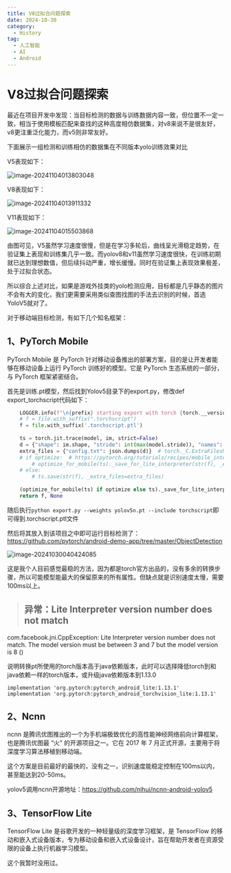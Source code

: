 ```yaml
---
title: V8过拟合问题探索
date: 2024-10-30
category:
  - History
tag:
  - 人工智能
  - AI
  - Android
---
```


# V8过拟合问题探索

最近在项目开发中发现：当目标检测的数据与训练数据内容一致，但位置不一定一致，相当于使用模板匹配来查找的这种高度相仿数据集，对v8来说不是很友好，v8更注重泛化能力，而v5则非常友好。

下面展示一组检测和训练相仿的数据集在不同版本yolo训练效果对比

V5表现如下：

![image-20241104013803048](https://wqby-1304194722.cos.ap-nanjing.myqcloud.com/img/202411040138138.png)

V8表现如下：

![image-20241104013911332](https://wqby-1304194722.cos.ap-nanjing.myqcloud.com/img/202411040139386.png)

V11表现如下：

![image-20241104015503868](https://wqby-1304194722.cos.ap-nanjing.myqcloud.com/img/202411040155992.png)

由图可见，V5虽然学习速度很慢，但是在学习多轮后，曲线呈光滑稳定趋势，在验证集上表现和训练集几乎一致。而yolov8和v11虽然学习速度很快，在训练初期就已达到理想数值，但后续抖动严重，增长缓慢。同时在验证集上表现效果极差，处于过拟合状态。

所以综合上述对比，如果是游戏外挂类的yolo检测应用，目标都是几乎静态的图片不会有大的变化，我们更需要采用类似查图找图的手法去识别的时候，首选YoloV5就对了。

对于移动端目标检测，有如下几个知名框架：

## 1、PyTorch Mobile

PyTorch Mobile 是 PyTorch 针对移动设备推出的部署方案，目的是让开发者能够在移动设备上运行 PyTorch 训练好的模型。它是 PyTorch 生态系统的一部分，与 PyTorch 框架紧密结合。

首先是训练.pt模型，然后找到Yolov5目录下的export.py，修改def export_torchscript代码如下：

```python
    LOGGER.info(f"\n{prefix} starting export with torch {torch.__version__}...")
    # f = file.with_suffix(".torchscript")
    f = file.with_suffix('.torchscript.ptl')
    
    ts = torch.jit.trace(model, im, strict=False)
    d = {"shape": im.shape, "stride": int(max(model.stride)), "names": model.names}
    extra_files = {"config.txt": json.dumps(d)}  # torch._C.ExtraFilesMap()
    # if optimize:  # https://pytorch.org/tutorials/recipes/mobile_interpreter.html
        # optimize_for_mobile(ts)._save_for_lite_interpreter(str(f), _extra_files=extra_files)
    # else:
        # ts.save(str(f), _extra_files=extra_files)
        
    (optimize_for_mobile(ts) if optimize else ts)._save_for_lite_interpreter(str(f))
    return f, None
```

随后执行`python export.py --weights yolov5n.pt --include torchscript`即可得到.torchscript.ptl文件

然后将其放入到该项目之中即可运行目标检测了：https://github.com/pytorch/android-demo-app/tree/master/ObjectDetection

![image-20241030040424085](https://wqby-1304194722.cos.ap-nanjing.myqcloud.com/img/202410300404159.png)



这是我个人目前感觉最稳的方法，因为都是torch官方出品的，没有多余的转换步骤，所以可能模型能最大的保留原来的所有属性。但缺点就是识别速度太慢，需要100ms以上。

> ## 异常：Lite Interpreter version number does not match

com.facebook.jni.CppException: Lite Interpreter version number does not match. The model version must be between 3 and 7 but the model version is 8 ()

说明转换pt所使用的torch版本高于java依赖版本，此时可以选择降低torch到和java依赖一样的torch版本，或升级java依赖版本到1.13.0

```
implementation 'org.pytorch:pytorch_android_lite:1.13.1'
implementation 'org.pytorch:pytorch_android_torchvision_lite:1.13.1'
```

## 2、Ncnn

ncnn 是腾讯优图推出的一个为手机端极致优化的高性能神经网络前向计算框架，也是腾讯优图最 “火” 的开源项目之一。它在 2017 年 7 月正式开源，主要用于将深度学习算法移植到移动端。

这个方案是目前最好的最快的，没有之一，识别速度能稳定控制在100ms以内，甚至能达到20-50ms。

yolov5调用ncnn开源地址：https://github.com/nihui/ncnn-android-yolov5

## 3、TensorFlow Lite

TensorFlow Lite 是谷歌开发的一种轻量级的深度学习框架，是 TensorFlow 的移动和嵌入式设备版本，专为移动设备和嵌入式设备设计，旨在帮助开发者在资源受限的设备上执行机器学习模型。

这个我暂时没用过。















